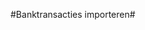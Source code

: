 
<properties>
	<page>
		<title>Bankrekeningen</title>
	</page>
	<menu>
		<position>
	</menu>
</properties>

#Banktransacties importeren#
<description>

